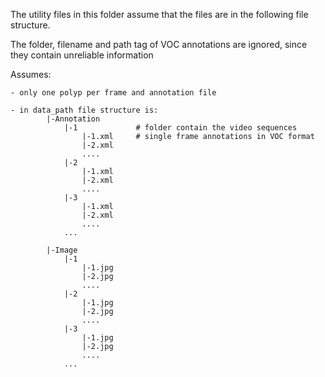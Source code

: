 The utility files in this folder assume that the files are in the following file structure.

The folder, filename and path tag of VOC annotations are ignored, since they contain unreliable information

Assumes:

    - only one polyp per frame and annotation file

    - in data_path file structure is:
            |-Annotation
                |-1             # folder contain the video sequences
                    |-1.xml     # single frame annotations in VOC format
                    |-2.xml
                    ....
                |-2
                    |-1.xml
                    |-2.xml
                    ....
                |-3
                    |-1.xml
                    |-2.xml
                    ....
                ...
              
            |-Image
                |-1
                    |-1.jpg
                    |-2.jpg
                    ....
                |-2
                    |-1.jpg
                    |-2.jpg
                    ....
                |-3
                    |-1.jpg
                    |-2.jpg
                    ....
                ...
